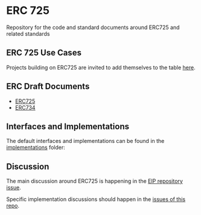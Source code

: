 # ERC 725
Repository for the code and standard documents around ERC725 and related standards

## ERC 725 Use Cases

Projects building on ERC725 are invited to add themselves to the table [here](https://github.com/ERC725Alliance/ERC725/blob/master/docs/use-cases.md).

## ERC Draft Documents

- [ERC725](https://github.com/ERC725Alliance/ERC725/blob/master/docs/ERC-725.md)
- [ERC734](https://github.com/ERC725Alliance/ERC725/blob/master/docs/ERC-734.md)

## Interfaces and Implementations

The default interfaces and implementations can be found in the [implementations](https://github.com/ERC725Alliance/ERC725/tree/master/implementations) folder:

## Discussion

The main discussion around ERC725 is happening in the [EIP repository issue](https://github.com/ethereum/EIPs/issues/725).

Specific implementation discussions should happen in the [issues of this repo](https://github.com/ERC725Alliance/ERC725/issues).  
